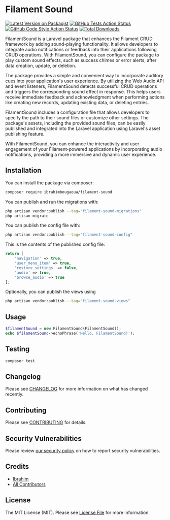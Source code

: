 # Filament Sound

[![Latest Version on Packagist](https://img.shields.io/packagist/v/ibrahimbougaoua/filament-sound.svg?style=flat-square)](https://packagist.org/packages/ibrahimbougaoua/filament-sound)
[![GitHub Tests Action Status](https://img.shields.io/github/actions/workflow/status/ibrahimbougaoua/filament-sound/run-tests.yml?branch=main&label=tests&style=flat-square)](https://github.com/ibrahimbougaoua/filament-sound/actions?query=workflow%3Arun-tests+branch%3Amain)
[![GitHub Code Style Action Status](https://img.shields.io/github/actions/workflow/status/ibrahimbougaoua/filament-sound/fix-php-code-style-issues.yml?branch=main&label=code%20style&style=flat-square)](https://github.com/ibrahimbougaoua/filament-sound/actions?query=workflow%3A"Fix+PHP+code+style+issues"+branch%3Amain)
[![Total Downloads](https://img.shields.io/packagist/dt/ibrahimbougaoua/filament-sound.svg?style=flat-square)](https://packagist.org/packages/ibrahimbougaoua/filament-sound)

FilamentSound is a Laravel package that enhances the Filament CRUD framework by adding sound-playing functionality. It allows developers to integrate audio notifications or feedback into their applications following CRUD operations. With FilamentSound, you can configure the package to play custom sound effects, such as success chimes or error alerts, after data creation, update, or deletion.

The package provides a simple and convenient way to incorporate auditory cues into your application's user experience. By utilizing the Web Audio API and event listeners, FilamentSound detects successful CRUD operations and triggers the corresponding sound effect in response. This helps users receive immediate feedback and acknowledgment when performing actions like creating new records, updating existing data, or deleting entries.

FilamentSound includes a configuration file that allows developers to specify the path to their sound files or customize other settings. The package's assets, including the provided sound files, can be easily published and integrated into the Laravel application using Laravel's asset publishing feature.

With FilamentSound, you can enhance the interactivity and user engagement of your Filament-powered applications by incorporating audio notifications, providing a more immersive and dynamic user experience.

## Installation

You can install the package via composer:

```bash
composer require ibrahimbougaoua/filament-sound
```

You can publish and run the migrations with:

```bash
php artisan vendor:publish --tag="filament-sound-migrations"
php artisan migrate
```

You can publish the config file with:

```bash
php artisan vendor:publish --tag="filament-sound-config"
```

This is the contents of the published config file:

```php
return [
    'navigation' => true,
    'user_menu_item' => true,
    'restore_settings' => false,
    'audio' => true,
    'browse_audio' => true
];
```

Optionally, you can publish the views using

```bash
php artisan vendor:publish --tag="filament-sound-views"
```

## Usage

```php
$filamentSound = new FilamentSound\FilamentSound();
echo $filamentSound->echoPhrase('Hello, FilamentSound!');
```

## Testing

```bash
composer test
```

## Changelog

Please see [CHANGELOG](CHANGELOG.md) for more information on what has changed recently.

## Contributing

Please see [CONTRIBUTING](CONTRIBUTING.md) for details.

## Security Vulnerabilities

Please review [our security policy](../../security/policy) on how to report security vulnerabilities.

## Credits

- [Ibrahim](https://github.com/ibrahimBougaoua)
- [All Contributors](../../contributors)

## License

The MIT License (MIT). Please see [License File](LICENSE.md) for more information.
